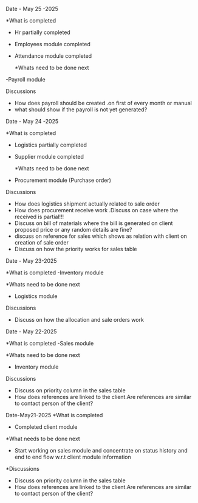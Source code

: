 Date - May 25 -2025

\*What is completed

- Hr partially completed
- Employees module completed
- Attendance module completed

  \*Whats need to be done next

-Payroll module

Discussions
- How does payroll should be created .on first of every month or manual
- what should show if the payroll is not yet generated?

<!-- .................................................................................. -->

Date - May 24 -2025

\*What is completed

- Logistics partially completed
- Supplier module completed

  \*Whats need to be done next

- Procurement module (Purchase order)

Discussions

- How does logistics shipment actually related to sale order
- How does procurement receive work .Discuss on case where the received is partial!!!
- Discuss on bill of materials where the bill is generated on client proposed price or any random details are fine?
- discuss on reference for sales which shows as relation with client on creation of sale order
- Discuss on how the priority works for sales table

<!-- .................................................................................. -->

Date - May 23-2025

\*What is completed
-Inventory module

\*Whats need to be done next

- Logistics module

Discussions

- Discuss on how the allocation and sale orders work

<!-- .................................................................................. -->

Date - May 22-2025

\*What is completed
-Sales module

\*Whats need to be done next

- Inventory module

Discussions

- Discuss on priority column in the sales table
- How does references are linked to the client.Are references are similar to contact person of the client?

<!-- .................................................................................. -->

Date-May21-2025
\*What is completed

- Completed client module

\*What needs to be done next

- Start working on sales module and concentrate on status history and end to end flow w.r.t client module information

\*Discussions

- Discuss on priority column in the sales table
- How does references are linked to the client.Are references are similar to contact person of the client?

